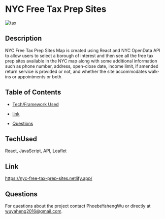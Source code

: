 # NYC Free Tax Prep Sites

![tax](https://user-images.githubusercontent.com/52837649/116326816-61562a00-a793-11eb-880b-170267848d89.png)

## Description
NYC Free Tax Prep Sites Map is created using React and NYC OpenData API to allow users to select a borough of interest and then see all the free tax prep sites available in the NYC map along with some additional information such as phone number, address, open-close date, income limit, if amended return service is provided or not, and whether the site accommodates walk-ins or appointments or both.


## Table of Contents

* [Tech/Framework Used](#TechUsed)

* [link](#Link)

* [Questions](#Questions)


## TechUsed
React, JavaScript, API, Leaflet

## Link
https://nyc-free-tax-prep-sites.netlify.app/

## Questions
For questions about the project contact PhoebeYahengWu or directly at wuyaheng2016@gmail.com.
